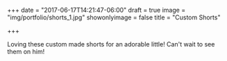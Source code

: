 +++
date = "2017-06-17T14:21:47-06:00"
draft = true
image = "img/portfolio/shorts_1.jpg"
showonlyimage = false
title = "Custom Shorts"

+++

Loving these custom made shorts for an adorable little! Can't wait to see them on him!
